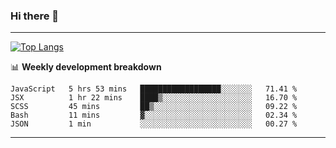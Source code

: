### Hi there 👋

-------
[![Top Langs](https://github-readme-stats.vercel.app/api/top-langs/?username=ashish-r)](https://github.com/anuraghazra/github-readme-stats)

📊 **Weekly development breakdown**
<!--START_SECTION:waka-->
```text
JavaScript   5 hrs 53 mins   ██████████████████░░░░░░░   71.41 % 
JSX          1 hr 22 mins    ████▒░░░░░░░░░░░░░░░░░░░░   16.70 % 
SCSS         45 mins         ██▒░░░░░░░░░░░░░░░░░░░░░░   09.22 % 
Bash         11 mins         ▓░░░░░░░░░░░░░░░░░░░░░░░░   02.34 % 
JSON         1 min           ░░░░░░░░░░░░░░░░░░░░░░░░░   00.27 % 
```
<!--END_SECTION:waka-->
-------

<!--
**ashish-r/ashish-r** is a ✨ _special_ ✨ repository because its `README.md` (this file) appears on your GitHub profile.

Here are some ideas to get you started:

- 🔭 I’m currently working on ...
- 🌱 I’m currently learning ...
- 👯 I’m looking to collaborate on ...
- 🤔 I’m looking for help with ...
- 💬 Ask me about ...
- 📫 How to reach me: ...
- 😄 Pronouns: ...
- ⚡ Fun fact: ...
-->
